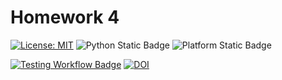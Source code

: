 # Homework 4

[![License: MIT](https://img.shields.io/badge/License-MIT-yellow.svg)](https://opensource.org/licenses/MIT)
![Python Static Badge](https://img.shields.io/badge/Language-Python-blue)
![Platform Static Badge](https://img.shields.io/badge/Platform-Linux-purple)

[![Testing Workflow Badge](https://github.com/SE25GroupProject/homework4/actions/workflows/python-app.yml/badge.svg)](https://github.com/SE25GroupProject/homework4/actions/workflows/python-app.yml)
[![DOI](https://zenodo.org/badge/928007967.svg)](https://doi.org/10.5281/zenodo.14816582)
